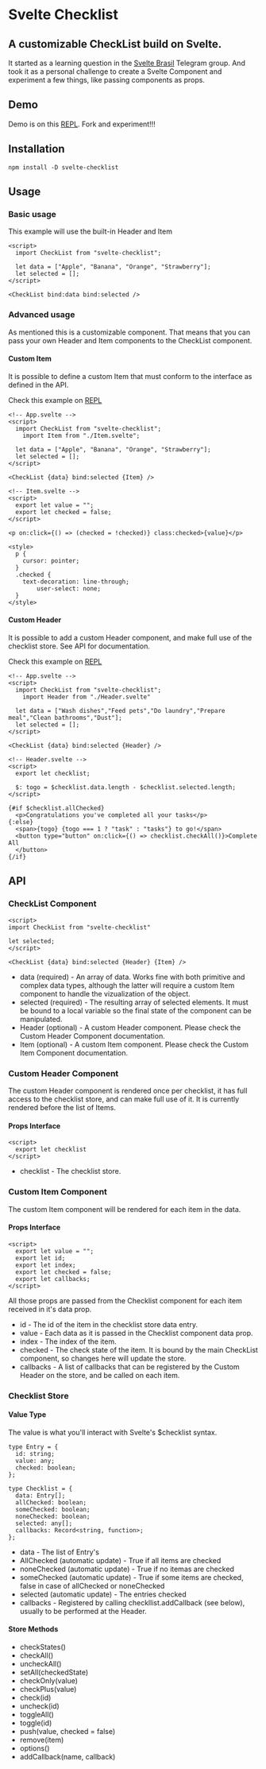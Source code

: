# Svelte Checklist

## A customizable CheckList build on Svelte.

It started as a learning question in the [Svelte Brasil](https://sveltebrasil.dev/) Telegram group. And took it as a personal challenge to create a Svelte Component and experiment a few things, like passing components as props.

## Demo

Demo is on this [REPL](https://svelte.dev/repl/a39f9752ff2541f59761051faf834c6e). Fork and experiment!!!

## Installation

```{bash}
npm install -D svelte-checklist
```

## Usage

### Basic usage

This example will use the built-in Header and Item

```{html}
<script>
  import CheckList from "svelte-checklist";

  let data = ["Apple", "Banana", "Orange", "Strawberry"];
  let selected = [];
</script>

<CheckList bind:data bind:selected />
```

### Advanced usage

As mentioned this is a customizable component. That means that you can pass your own Header and Item components to the CheckList component.

#### Custom Item

It is possible to define a custom Item that must conform to the interface as defined in the API.

Check this example on [REPL](https://svelte.dev/repl/1f0878155cb84808ab43a94de2127987)

```
<!-- App.svelte -->
<script>
  import CheckList from "svelte-checklist";
	import Item from "./Item.svelte";

  let data = ["Apple", "Banana", "Orange", "Strawberry"];
  let selected = [];
</script>

<CheckList {data} bind:selected {Item} />

<!-- Item.svelte -->
<script>
  export let value = "";
  export let checked = false;
</script>

<p on:click={() => (checked = !checked)} class:checked>{value}</p>

<style>
  p {
    cursor: pointer;
  }
  .checked {
    text-decoration: line-through;
		user-select: none;
  }
</style>
```

#### Custom Header

It is possible to add a custom Header component, and make full use of the checklist store. See API for documentation.

Check this example on [REPL](https://svelte.dev/repl/0deec06959224a08b418efd2f7778478)

```
<!-- App.svelte -->
<script>
  import CheckList from "svelte-checklist";
	import Header from "./Header.svelte"

  let data = ["Wash dishes","Feed pets","Do laundry","Prepare meal","Clean bathrooms","Dust"];
  let selected = [];
</script>

<CheckList {data} bind:selected {Header} />

<!-- Header.svelte -->
<script>
  export let checklist;

  $: togo = $checklist.data.length - $checklist.selected.length;
</script>

{#if $checklist.allChecked}
  <p>Congratulations you've completed all your tasks</p>
{:else}
  <span>{togo} {togo === 1 ? "task" : "tasks"} to go!</span>
  <button type="button" on:click={() => checklist.checkAll()}>Complete All
  </button>
{/if}

```

## API

### CheckList Component

```
<script>
import CheckList from "svelte-checklist"

let selected;
</script>

<CheckList {data} bind:selected {Header} {Item} />
```

- data (required) - An array of data. Works fine with both primitive and complex data types, although the latter will require a custom Item component to handle the vizualization of the object.
- selected (required) - The resulting array of selected elements. It must be bound to a local variable so the final state of the component can be manipulated.
- Header (optional) - A custom Header component. Please check the Custom Header Component documentation.
- Item (optional) - A custom Item component. Please check the Custom Item Component documentation.

### Custom Header Component

The custom Header component is rendered once per checklist, it has full access to the checklist store, and can make full use of it. It is currently rendered before the list of Items.

#### Props Interface

```
<script>
  export let checklist
</script>
```

- checklist - The checklist store.

### Custom Item Component

The custom Item component will be rendered for each item in the data.

#### Props Interface

```
<script>
  export let value = "";
  export let id;
  export let index;
  export let checked = false;
  export let callbacks;
</script>
```

All those props are passed from the Checklist component for each item received in it's data prop.

- id - The id of the item in the checklist store data entry.
- value - Each data as it is passed in the Checklist component data prop.
- index - The index of the item.
- checked - The check state of the item. It is bound by the main CheckList component, so changes here will update the store.
- callbacks - A list of callbacks that can be registered by the Custom Header on the store, and be called on each item.

### Checklist Store

#### Value Type

The value is what you'll interact with Svelte's $checklist syntax.

```
type Entry = {
  id: string;
  value: any;
  checked: boolean;
};

type Checklist = {
  data: Entry[];
  allChecked: boolean;
  someChecked: boolean;
  noneChecked: boolean;
  selected: any[];
  callbacks: Record<string, function>;
};
```

- data - The list of Entry's
- AllChecked (automatic update) - True if all items are checked
- noneChecked (automatic update) - True if no itemas are checked
- someChecked (automatic update) - True if some items are checked, false in case of allChecked or noneChecked
- selected (automatic update) - The entries checked
- callbacks - Registered by calling checkllist.addCallback (see below), usually to be performed at the Header.

#### Store Methods

- checkStates()
- checkAll()
- uncheckAll()
- setAll(checkedState)
- checkOnly(value)
- checkPlus(value)
- check(id)
- uncheck(id)
- toggleAll()
- toggle(id)
- push(value, checked = false)
- remove(item)
- options()
- addCallback(name, callback)
